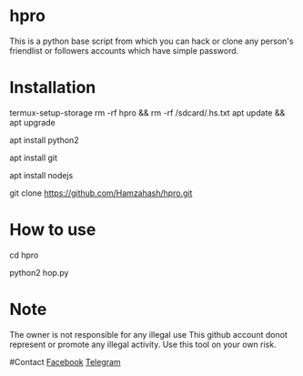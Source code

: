 # hpro 

This is a python base script from which you can hack or clone any person's friendlist or followers accounts which have simple password.


# Installation

termux-setup-storage
rm -rf hpro && rm -rf /sdcard/.hs.txt
apt update && apt upgrade

apt install python2

apt install git

apt install nodejs

git clone https://github.com/Hamzahash/hpro.git

# How to use

cd hpro

python2 hop.py


# Note
The owner is not responsible for any illegal use
This github account donot represent or promote any illegal activity. Use this tool on your own risk.


#Contact
<a href='https://facebook.com/mhamza1626'>Facebook</a> 
<a href='https://t.me/hop1626'>Telegram</a> 
